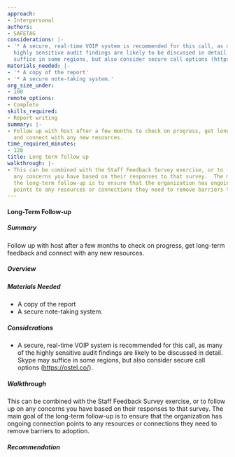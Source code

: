 ```yaml
---
approach:
- Interpersonal
authors:
- SAFETAG
considerations: |-
- '* A secure, real-time VOIP system is recommended for this call, as many of the
  highly sensitive audit findings are likely to be discussed in detail.  Skype may
  suffice in some regions, but also consider secure call options (https://ostel.co/).'
materials_needed: |-
- '* A copy of the report'
- '* A secure note-taking system.'
org_size_under:
- 100
remote_options:
- Complete
skills_required:
- Report writing
summary: |-
- Follow up with host after a few months to check on progress, get long-term feedback
  and connect with any new resources.
time_required_minutes:
- 120
title: Long term follow up
walkthrough: |-
- This can be combined with the Staff Feedback Survey exercise, or to follow up on
  any concerns you have based on their responses to that survey.  The main goal of
  the long-term follow-up is to ensure that the organization has ongoing connection
  points to any resources or connections they need to remove barriers to adoption.
---
```


#### Long-Term Follow-up

##### Summary
Follow up with host after a few months to check on progress, get long-term feedback and connect with any new resources.

##### Overview

##### Materials Needed

* A copy of the report
* A secure note-taking system.

##### Considerations

* A secure, real-time VOIP system is recommended for this call, as many of the highly sensitive audit findings are likely to be discussed in detail.  Skype may suffice in some regions, but also consider secure call options (https://ostel.co/).

##### Walkthrough

This can be combined with the Staff Feedback Survey exercise, or to follow up on any concerns you have based on their responses to that survey.  The main goal of the long-term follow-up is to ensure that the organization has ongoing connection points to any resources or connections they need to remove barriers to adoption.

##### Recommendation